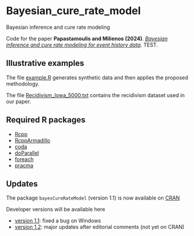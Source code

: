 # Bayesian_cure_rate_model
Bayesian inference and cure rate modeling

Code for the paper **Papastamoulis and Milienos (2024)**. [*Bayesian inference and cure rate
modeling for event history data*](https://doi.org/10.1007/s11749-024-00942-w). TEST. 

## Illustrative examples

The file [example.R](https://github.com/mqbssppe/Bayesian_cure_rate_model/blob/main/example.R) generates synthetic data and then applies the proposed methodology. 

The file [Recidivism_Iowa_5000.txt](https://github.com/mqbssppe/Bayesian_cure_rate_model/blob/main/example.R) contains the recidivism dataset used in our paper. 

## Required R packages
- [Rcpp](https://CRAN.R-project.org/package=Rcpp)
- [RcppArmadillo](https://CRAN.R-project.org/package=RcppArmadillo)
- [coda](https://CRAN.R-project.org/package=coda)
- [doParallel](https://CRAN.R-project.org/package=doParallel)
- [foreach](https://CRAN.R-project.org/package=foreach)
- [pracma](https://CRAN.R-project.org/package=pracma)

## Updates	

The package `bayesCureRateModel` (version 1.1) is now available on [CRAN](https://CRAN.R-project.org/package=bayesCureRateModel ) 

Developer versions will be available here 

* [version 1.1](https://github.com/mqbssppe/Bayesian_cure_rate_model/tree/main/dev/package/version_1.1): fixed a bug on Windows 
* [version 1.2](https://github.com/mqbssppe/Bayesian_cure_rate_model/tree/main/dev/package/version_1.2): major updates after editorial comments (not yet on CRAN)


